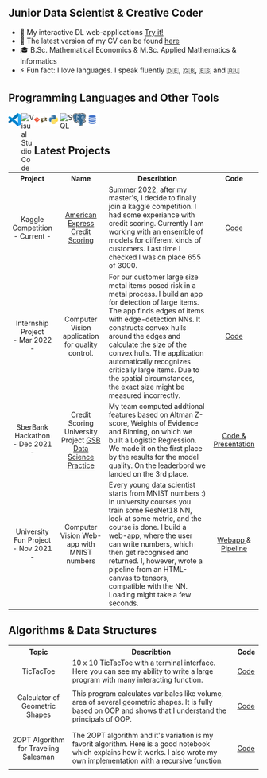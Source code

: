 
## Junior Data Scientist & Creative Coder

- 🔭 My interactive DL web-applications [Try it!][website]
- 📑 The latest version of my CV can be found [here][CV]
- 🎓 B.Sc. Mathematical Economics & M.Sc. Applied Mathematics & Informatics
- ⚡ Fun fact: I love languages. I speak fluently 🇩🇪, 🇬🇧, 🇪🇸 and 🇷🇺

## Programming Languages and Other Tools

<img align="left" alt="Visual Studio Code" width="26px" src="https://raw.githubusercontent.com/github/explore/80688e429a7d4ef2fca1e82350fe8e3517d3494d/topics/visual-studio-code/visual-studio-code.png" />
<img align="left" alt="Visual Studio Code" width="26px" src="https://colab.research.google.com/img/colab_favicon_256px.png" />
<img align="left" alt="Git" width="26px" src="https://raw.githubusercontent.com/github/explore/80688e429a7d4ef2fca1e82350fe8e3517d3494d/topics/git/git.png" />
<img align="left" alt="Git" width="26px" src="https://raw.githubusercontent.com/github/explore/80688e429a7d4ef2fca1e82350fe8e3517d3494d/topics/python/python.png" />
<img align="left" alt="SQL" width="26px" src="https://www.pngall.com/wp-content/uploads/2017/05/Copyright-Symbol-R-Free-Download-PNG.png" />
<img align="left" alt="Git" width="26px" src="https://raw.githubusercontent.com/github/explore/80688e429a7d4ef2fca1e82350fe8e3517d3494d/topics/postgresql/postgresql.png" />
<img align="left" alt="SQL" width="26px" src="https://raw.githubusercontent.com/github/explore/80688e429a7d4ef2fca1e82350fe8e3517d3494d/topics/sql/sql.png" />

<br />
<br />


## Latest Projects

<table>
<tr>
  <th>Project</th>
  <th>Name</th>
  <th>Describtion</th>
  <th>Code</th>
</tr>
<tr>
  <td> <p align="center"> 
    Kaggle Competition <br> - Current - 
  </p> </td>
  <td> <p align="center"> 
    <a href = "https://www.kaggle.com/competitions/amex-default-prediction/overview"> American Express Credit Scoring </a>
  </p> </td>
  <td>
   Summer 2022, after my master's, I decide to finally join a kaggle competition. I had some experiance with credit scoring. Currently I am working with an ensemble of models for different kinds of customers. Last time I checked I was on place 655 of 3000. </td>
  <td> <p align="center"> 
  <a href = "https://github.com/gzguevara/Data-Science/tree/master/SberBank%20Hackathon"> Code </a>
  </p> </td>
</tr>

<tr>
  <td> <p align="center"> 
    Internship Project <br> - Mar 2022 -
  </p> </td>
  <td> <p align="center"> 
    Computer Vision application for quality control.
  </p> </td>
  <td>
    For our customer large size metal items posed risk in a metal process. I build an app for detection of large items. The app finds edges of items with edge-detection NNs. It constructs convex hulls around the edges and calculate the size of the convex hulls. The application automatically recognizes critically large items. Due to the spatial circumstances, the exact size might be measured incorrectly.
  </td>
  <td> <p align="center"> 
    <a href = "https://github.com/gzguevara/Data-Science/tree/master/SberBank%20Hackathon"> Code </a>
  </p> </td>
</tr>

<tr>
  <td> <p align="center">
    SberBank Hackathon <br> - Dec 2021 - 
  </p> </td>
  <td> <p align="center"> 
    Credit Scoring University Project <a href = "https://dsbattle.com/hackathons/gsb/">GSB Data Science Practice</a>
  </p> </td>
  <td>
    My team computed addtional features based on Altman Z-score, Weights of Evidence and Binning, on which we built a Logistic Regression. We made it on the first place by the results for the model quality. On the leaderbord we landed on the 3rd place.
  </td>
  <td> <p align="center"> 
    <a href = "https://github.com/gzguevara/Data-Science/tree/master/SberBank%20Hackathon"> Code & Presentation</a>
  </p> </td>
</tr>

<tr>
  <td> <p align="center">
    University Fun Project <br> - Nov 2021 - 
  </p> </td>
  <td> <p align="center">
    Computer Vision Web-app with MNIST numbers
  </p> </td>
  <td>
    Every young data scientist starts from MNIST numbers :) In university courses you train some ResNet18 NN, look at some metric, and the course is done. I build a web-app, where the user can write numbers, which then get recognised and returned. I, however, wrote a pipeline from an HTML-canvas to tensors, compatible with the NN. Loading might take a few seconds.
  </td>
  <td> <p align="center">
    <a href = "https://erich-ganz-cv.herokuapp.com/sketch_pad"> Webapp </a> & <a href = "https://github.com/gzguevara/Data-Science/blob/master/Deep%20Learning/MNIST_Pipeline.ipynb"> Pipeline </a> 
  </p> </td>
</tr> 
</table>

## Algorithms & Data Structures

<table>
<tr>
  <th>Topic</th>
  <th>Describtion</th>
  <th>Code</th>
</tr> 

<tr>
  <td> <p align="center">
    TicTacToe
  </p> </td>
  <td> 10 x 10 TicTacToe with a terminal interface. Here you can see my ability to write a large program with many interacting function.</td>
  <td><a href = "https://github.com/gzguevara/Complete-Programs/blob/master/TicTacToe.py">Code</a></td>
</tr>

<tr>
  <td> <p align="center"> 
    Calculator of Geometric Shapes
  </p> </td>
  <td>This program calculates varibales like volume, area of several geometric shapes. It is fully based on OOP and shows that I understand the principals of OOP.</td>
  <td><a href = "https://github.com/gzguevara/Complete-Programs/tree/master/CalculatorGrometricsFroms">Code</a></td>
</tr> 

<tr>
  <td> <p align="center">
    2OPT Algorithm for Traveling Salesman
  </p> </td>
  <td>The 2OPT algorithm and it's variation is my favorit algorithm. Here is a good notebook which explains how it works. I also wrote my own implementation with a recursive function.</td>
  <td><a href = "https://github.com/gzguevara/Algorithms-And-Programming-Skills/blob/master/TravelingSalesman.ipynb">Code</a></td>
</tr> 
</table>


[website]: https://erich-ganz-cv.herokuapp.com/sketch_pad
[CV]: https://github.com/gzguevara/gzguevara/blob/master/cvErichGanz.pdf
